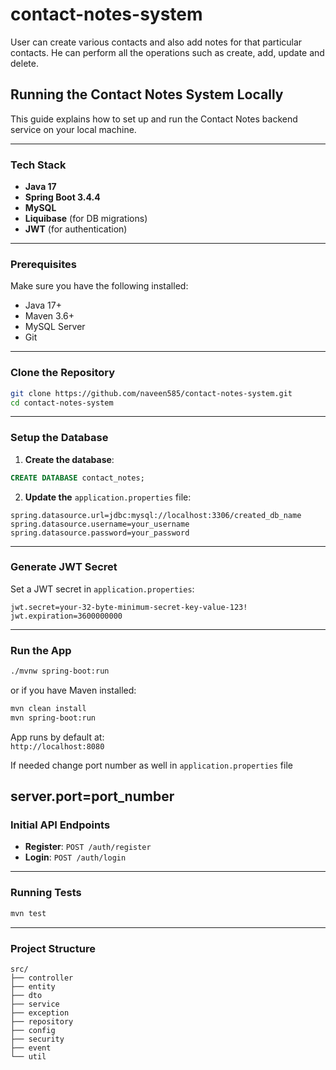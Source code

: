 # contact-notes-system
User can create various contacts and also add notes for that particular contacts. He can perform all the operations such as create, add, update and delete.

## Running the Contact Notes System Locally

This guide explains how to set up and run the Contact Notes backend service on your local machine.

---

###  Tech Stack
- **Java 17**
- **Spring Boot 3.4.4**
- **MySQL**
- **Liquibase** (for DB migrations)
- **JWT** (for authentication)

---

### Prerequisites

Make sure you have the following installed:

- Java 17+
- Maven 3.6+
- MySQL Server
- Git

---

###  Clone the Repository

```bash
git clone https://github.com/naveen585/contact-notes-system.git
cd contact-notes-system
```

---

### Setup the Database

1. **Create the database**:
```sql
CREATE DATABASE contact_notes;
```

2. **Update the** `application.properties` file:

```
spring.datasource.url=jdbc:mysql://localhost:3306/created_db_name
spring.datasource.username=your_username
spring.datasource.password=your_password
```

---


### Generate JWT Secret

Set a JWT secret in `application.properties`:

```
jwt.secret=your-32-byte-minimum-secret-key-value-123! 
jwt.expiration=3600000000
```

---

###  Run the App

```bash
./mvnw spring-boot:run
```

or if you have Maven installed:

```bash
mvn clean install
mvn spring-boot:run
```

App runs by default at:  
`http://localhost:8080`

If needed change port number as well in `application.properties` file

server.port=port_number
---

###  Initial API Endpoints

- **Register**: `POST /auth/register`
- **Login**: `POST /auth/login`

---

###  Running Tests

```bash
mvn test
```

---

###  Project Structure

```
src/
├── controller
├── entity
├── dto
├── service
├── exception
├── repository
├── config
├── security
├── event
└── util
```
